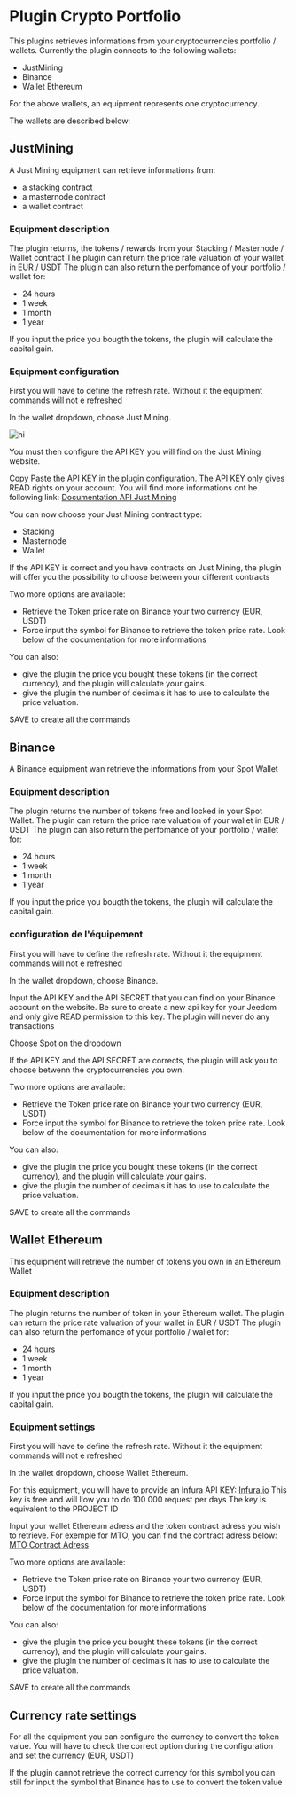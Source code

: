# Plugin Crypto Portfolio

This plugins retrieves informations from your cryptocurrencies portfolio / wallets.
Currently the plugin connects to the following wallets:
- JustMining
- Binance
- Wallet Ethereum

For the above wallets, an equipment represents one cryptocurrency.

The wallets are described below:

## JustMining

A Just Mining equipment can retrieve informations from:
- a stacking contract
- a masternode contract
- a wallet contract

### Equipment description
The plugin returns, the tokens / rewards from your Stacking / Masternode / Wallet contract
The plugin can return the price rate valuation of your wallet in EUR / USDT
The plugin can also return the perfomance of your portfolio / wallet for:
- 24 hours
- 1 week
- 1 month
- 1 year

If you input the price you bougth the tokens, the plugin will calculate the capital gain.

### Equipment configuration
First you will have to define the refresh rate. Without it the equipment commands will not e refreshed

In the wallet dropdown, choose Just Mining.

<img src="IMGS/config_justmining_paramspe.PNG" alt="hi" class="inline"/>

You must then configure the API KEY you will find on the Just Mining website.

Copy Paste the API KEY in the plugin configuration. The API KEY only gives READ rights on your account. You will find more informations ont he following link:
<a href="https://docs.just-mining.com/">Documentation API Just Mining</a>

You can now choose your Just Mining contract type:
- Stacking
- Masternode
- Wallet

If the API KEY is correct and you have contracts on Just Mining, the plugin will offer you the possibility to choose between your different contracts

Two more options are available:
- Retrieve the Token price rate on Binance your two currency (EUR, USDT)
- Force input the symbol for Binance to retrieve the token price rate. Look below of the documentation for more informations

You can also:
- give the plugin the price you bought these tokens (in the correct currency), and the plugin will calculate your gains.
- give the plugin the number of decimals it has to use to calculate the price valuation.

SAVE to create all the commands

## Binance
A Binance equipment wan retrieve the informations from your Spot Wallet

### Equipment description
The plugin returns the number of tokens free and locked in your Spot Wallet.
The plugin can return the price rate valuation of your wallet in EUR / USDT
The plugin can also return the perfomance of your portfolio / wallet for:
- 24 hours
- 1 week
- 1 month
- 1 year

If you input the price you bougth the tokens, the plugin will calculate the capital gain.

### configuration de l'équipement
First you will have to define the refresh rate. Without it the equipment commands will not e refreshed

In the wallet dropdown, choose Binance.

Input the API KEY and the API SECRET that you can find on your Binance account on the website.
Be sure to create a new api key for your Jeedom and only give READ permission to this key. The plugin will never do any transactions

Choose Spot on the dropdown

If the API KEY and the API SECRET are corrects, the plugin will ask you to choose betwenn the cryptocurrencies you own.

Two more options are available:
- Retrieve the Token price rate on Binance your two currency (EUR, USDT)
- Force input the symbol for Binance to retrieve the token price rate. Look below of the documentation for more informations

You can also:
- give the plugin the price you bought these tokens (in the correct currency), and the plugin will calculate your gains.
- give the plugin the number of decimals it has to use to calculate the price valuation.

SAVE to create all the commands

## Wallet Ethereum
This equipment will retrieve the number of tokens you own in an Ethereum Wallet

### Equipment description
The plugin returns the number of token in your Ethereum wallet.
The plugin can return the price rate valuation of your wallet in EUR / USDT
The plugin can also return the perfomance of your portfolio / wallet for:
- 24 hours
- 1 week
- 1 month
- 1 year

If you input the price you bougth the tokens, the plugin will calculate the capital gain.

### Equipment settings
First you will have to define the refresh rate. Without it the equipment commands will not e refreshed

In the wallet dropdown, choose Wallet Ethereum.


For this equipment, you will have to provide an Infura API KEY:
<a href="https://infura.io/dashboard/ethereum">Infura.io</a>
This key is free and will llow you to do 100 000 request per days
The key is equivalent to the PROJECT ID

Input your wallet Ethereum adress and the token contract adress you wish to retrieve.
For exemple for MTO, you can find the contract adress below:
<a href="https://etherscan.io/token/0xe66b3aa360bb78468c00bebe163630269db3324f">MTO Contract Adress</a>

Two more options are available:
- Retrieve the Token price rate on Binance your two currency (EUR, USDT)
- Force input the symbol for Binance to retrieve the token price rate. Look below of the documentation for more informations

You can also:
- give the plugin the price you bought these tokens (in the correct currency), and the plugin will calculate your gains.
- give the plugin the number of decimals it has to use to calculate the price valuation.

SAVE to create all the commands

## Currency rate settings
For all the equipment you can configure the currency to convert the token value.
You will have to check the correct option during the configuration and set the currency (EUR, USDT)

If the plugin cannot retrieve the correct currency for this symbol you can still for input the symbol that Binance has to use to convert the token value
